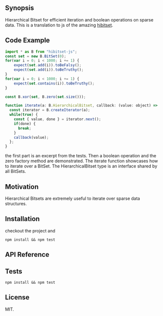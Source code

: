 ## Synopsis

Hierarchical Bitset for efficient iteration and boolean operations on sparse data. This is a translation to js of the amazing [hibitset](https://github.com/slide-rs/hibitset).

## Code Example

```javascript
import * as B from "hibitset-js";
const set = new B.BitSet(0);
for(var i = 0; i < 1000; i += 1) {
    expect(set.add(i)).toBeFalsy();
    expect(set.add(i)).toBeTruthy();
}
for(var i = 0; i < 1000; i += 1) {
    expect(set.contains(i)).toBeTruthy();
}

const B.xor(set, B.zero(set.size()));

function iterate(a: B.HierarchicalBitset, callback: (value: object) => void) {
  const iterator = B.createIterator(a);
  while(true) {
    const { value, done } = iterator.next();
    if(done) {
      break;
    }
    callback(value);
  };
}
```
the first part is an excerpt from the tests. Then a boolean operation and the zero factory method are demonstrated. The iterate function showcases how to iterate over a BitSet. The HierarchicalBitset type is an interface shared by all BitSets.

## Motivation

Hierarchical Bitsets are extremely useful to iterate over sparse data structures.

## Installation

checkout the project and
```
npm install && npm test
```

## API Reference



## Tests

```
npm install && npm test
```

## License

MIT.
